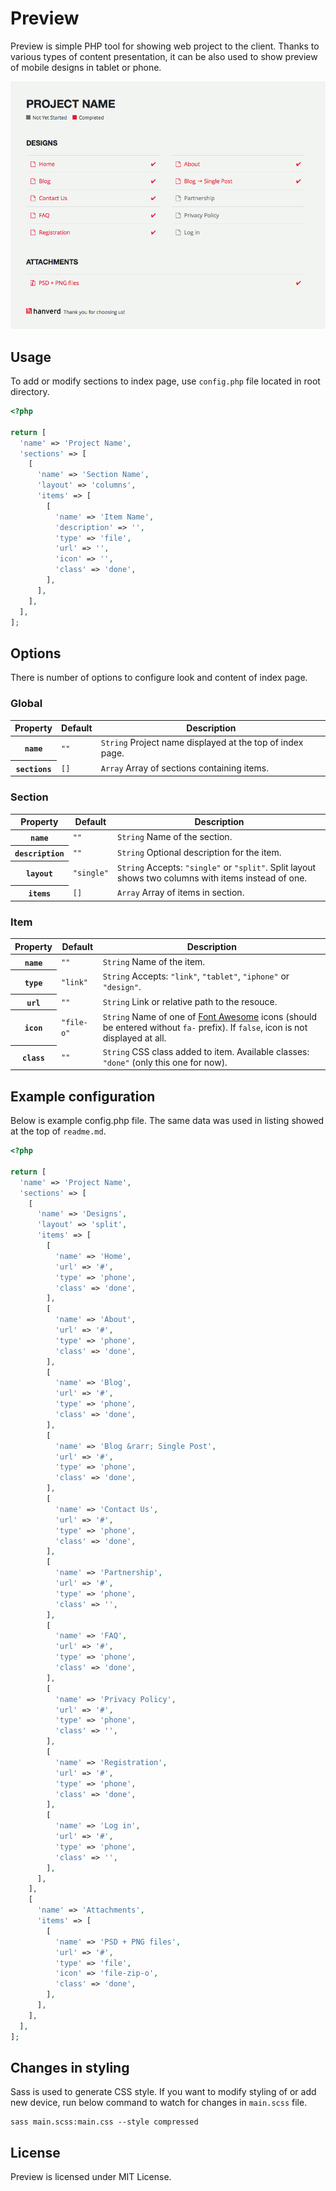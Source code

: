 # Preview

Preview is simple PHP tool for showing web project to the client. Thanks to various types of content presentation, it can be also used to show preview of mobile designs in tablet or phone.

![](screenshot.png)

## Usage

To add or modify sections to index page, use `config.php` file located in root directory.

```php
<?php

return [
  'name' => 'Project Name',
  'sections' => [
    [
      'name' => 'Section Name',
      'layout' => 'columns',
      'items' => [
        [
          'name' => 'Item Name',
          'description' => '',
          'type' => 'file',
          'url' => '',
          'icon' => '',
          'class' => 'done',
        ],
      ],
    ],
  ],
];
```

## Options

There is number of options to configure look and content of index page.

### Global

<table>
  <thead>
    <tr>
      <th>Property</th>
      <th>Default</th>
      <th>Description</th>
    </tr>
  </thead>
  <tbody>
    <tr>
      <th scope="row"><code>name</code></th>
      <td><code>""</code></td>
      <td><code>String</code> Project name displayed at the top of index page.</td>
    </tr>
    <tr>
      <th scope="row"><code>sections</code></th>
      <td><code>[]</code></td>
      <td><code>Array</code> Array of sections containing items.</td>
    </tr>
  </tbody>
</table>

### Section

<table>
  <thead>
    <tr>
      <th>Property</th>
      <th>Default</th>
      <th>Description</th>
    </tr>
  </thead>
  <tbody>
    <tr>
      <th scope="row"><code>name</code></th>
      <td><code>""</code></td>
      <td><code>String</code> Name of the section.</td>
    </tr>
    <tr>
      <th scope="row"><code>description</code></th>
      <td><code>""</code></td>
      <td><code>String</code> Optional description for the item.</td>
    </tr>
    <tr>
      <th scope="row"><code>layout</code></th>
      <td><code>"single"</code></td>
      <td><code>String</code> Accepts: <code>"single"</code> or <code>"split"</code>. Split layout shows two columns with items instead of one.</td>
    </tr>
    <tr>
      <th scope="row"><code>items</code></th>
      <td><code>[]</code></td>
      <td><code>Array</code> Array of items in section.</td>
    </tr>
  </tbody>
</table>

### Item

<table>
  <thead>
    <tr>
      <th>Property</th>
      <th>Default</th>
      <th>Description</th>
    </tr>
  </thead>
  <tbody>
    <tr>
      <th scope="row"><code>name</code></th>
      <td><code>""</code></td>
      <td><code>String</code> Name of the item.</td>
    </tr>
    <tr>
      <th scope="row"><code>type</code></th>
      <td><code>"link"</code></td>
      <td><code>String</code> Accepts: <code>"link"</code>,  <code>"tablet"</code>,  <code>"iphone"</code> or <code>"design"</code>.</td>
    </tr>
    <tr>
      <th scope="row"><code>url</code></th>
      <td><code>""</code></td>
      <td><code>String</code> Link or relative path to the resouce.</td>
    </tr>
    <tr>
      <th scope="row"><code>icon</code></th>
      <td><code>"file-o"</code></td>
      <td><code>String</code> Name of one of <a href="http://fontawesome.io/icons/">Font Awesome</a> icons (should be entered without <code>fa-</code> prefix). If <code>false</code>, icon is not displayed at all.</td>
    </tr>
    <tr>
      <th scope="row"><code>class</code></th>
      <td><code>""</code></td>
      <td><code>String</code> CSS class added to item. Available classes: <code>"done"</code> (only this one for now).</td>
    </tr>
  </tbody>
</table>

## Example configuration

Below is example config.php file. The same data was used in listing showed at the top of `readme.md`.

```php
<?php

return [
  'name' => 'Project Name',
  'sections' => [
    [
      'name' => 'Designs',
      'layout' => 'split',
      'items' => [
        [
          'name' => 'Home',
          'url' => '#',
          'type' => 'phone',
          'class' => 'done',
        ],
        [
          'name' => 'About',
          'url' => '#',
          'type' => 'phone',
          'class' => 'done',
        ],
        [
          'name' => 'Blog',
          'url' => '#',
          'type' => 'phone',
          'class' => 'done',
        ],
        [
          'name' => 'Blog &rarr; Single Post',
          'url' => '#',
          'type' => 'phone',
          'class' => 'done',
        ],
        [
          'name' => 'Contact Us',
          'url' => '#',
          'type' => 'phone',
          'class' => 'done',
        ],
        [
          'name' => 'Partnership',
          'url' => '#',
          'type' => 'phone',
          'class' => '',
        ],
        [
          'name' => 'FAQ',
          'url' => '#',
          'type' => 'phone',
          'class' => 'done',
        ],
        [
          'name' => 'Privacy Policy',
          'url' => '#',
          'type' => 'phone',
          'class' => '',
        ],
        [
          'name' => 'Registration',
          'url' => '#',
          'type' => 'phone',
          'class' => 'done',
        ],
        [
          'name' => 'Log in',
          'url' => '#',
          'type' => 'phone',
          'class' => '',
        ],
      ],
    ],
    [
      'name' => 'Attachments',
      'items' => [
        [
          'name' => 'PSD + PNG files',
          'url' => '#',
          'type' => 'file',
          'icon' => 'file-zip-o',
          'class' => 'done',
        ],
      ],
    ],
  ],
];
```

## Changes in styling

Sass is used to generate CSS style. If you want to modify styling of or add new device, run below command to watch for changes in `main.scss` file.

```
sass main.scss:main.css --style compressed
```

## License

Preview is licensed under MIT License.
